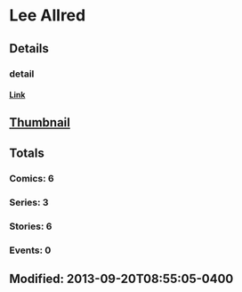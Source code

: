 # Lee  Allred 
## Details
### detail
#### [Link](http://marvel.com/comics/creators/12372/lee_allred?utm_campaign=apiRef&utm_source=225578a89fc76f3d20fbffda5d17a88d)
## [Thumbnail](http://i.annihil.us/u/prod/marvel/i/mg/b/40/image_not_available.jpg)
## Totals
### Comics: 6
### Series: 3
### Stories: 6
### Events: 0
## Modified: 2013-09-20T08:55:05-0400
